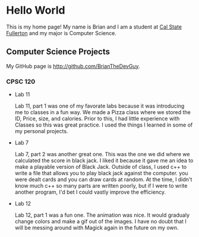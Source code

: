 # Hello World

This is my home page! My name is Brian and I am a student at [Cal State Fullerton](http://www.fullerton.edu/) and my major is Computer Science.

## Computer Science Projects

My GitHub page is http://github.com/BrianTheDevGuy.

### CPSC 120
* Lab 11

    Lab 11, part 1 was one of my favorate labs because it was introducing
    me to classes in a fun way. We made a Pizza class where we stored the
    ID, Price, size, and calories. Prior to this, I had little experience
    with Classes so this was great practice. I used the things I learned
    in some of my personal projects.

* Lab 7

    Lab 7, part 2 was another great one. This was the one we did where we
    calculated the score in black jack. I liked it because it gave me an
    idea to make a playable version of Black Jack. Outside of class, I
    used c++ to write a file that allows you to play black jack against
    the computer. you were dealt cards and you can draw cards at random.
    At the time, I didn't know much c++ so many parts are written poorly,
    but if I were to write another program, I'd bet I could vastly improve
    the efficiency.

* Lab 12

    Lab 12, part 1 was a fun one. The animation was nice. It would gradualy
    change colors and make a gif out of the images. I have no doubt that I
    will be messing around with Magick again in the future on my own.